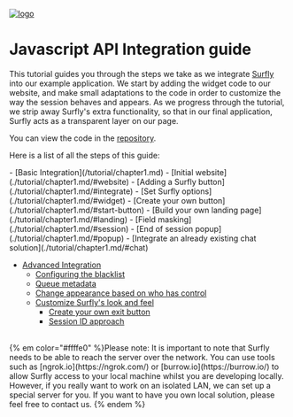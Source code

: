 <a href="https://www.surfly.com/">![logo](images/logosmall.png)</a>
# Javascript API Integration guide

This tutorial guides you through the steps we take as we integrate [Surfly](https://www.surfly.com/) into our example application. We start by adding the widget code to our website, and make small adaptations to the code in order to customize the way the session behaves and appears. As we progress through the tutorial, we strip away Surfly's extra functionality, so that in our final application, Surfly acts as a transparent layer on our page.

You can view the code in the [repository](https://github.com/MathildeJ/integrationGuide_commits/commits/master).
<p>Here is a list of all the steps of this guide:</p>
 - [Basic Integration](/tutorial/chapter1.md)
   - [Initial website](./tutorial/chapter1.md/#website)
   - [Adding a Surfly button](./tutorial/chapter1.md/#integrate)
   - [Set Surfly options](./tutorial/chapter1.md/#widget)
   - [Create your own button](./tutorial/chapter1.md/#start-button)
   - [Build your own landing page](./tutorial/chapter1.md/#landing)
   - [Field masking](./tutorial/chapter1.md/#session)
   - [End of session popup](./tutorial/chapter1.md/#popup)
   - [Integrate an already existing chat solution](./tutorial/chapter1.md/#chat)


 - [Advanced Integration](/tutorial/advanced-integration.md)
   - [Configuring the blacklist](./tutorial/advanced-integration.md/#blacklist)
   - [Queue metadata](./tutorial/advanced-integration.md/#metadata)
   - [Change appearance based on who has control](./tutorial/advanced-integration.md/#control-appearance)
   - [Customize Surfly's look and feel](./tutorial/advanced-integration.md/#remove-ui)
     - [Create your own exit button](./tutorial/advanced-integration.md/#exit-button)
     - [Session ID approach](./tutorial/advanced-integration.md/#small-button)

<br>
{% em color="#ffffe0" %}Please note:
It is important to note that Surfly needs to be able to reach the server over the network. You can use tools such as [ngrok.io](https://ngrok.com/) or [burrow.io](https://burrow.io/) to allow Surfly access to your local machine whilst you are developing locally.  However, if you really want to work on an isolated LAN, we can set up a special server for you. If you want to have you own local solution, please feel free to contact us. {% endem %}


